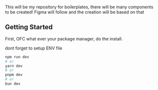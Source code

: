 This will be my repository for boilerplates, there will be many components to be created!
Figma will follow and the creation will be based on that


## Getting Started

First, OFC what ever your package manager, do the install.

dont forget to setup ENV file

```bash
npm run dev
# or
yarn dev
# or
pnpm dev
# or
bun dev
```
